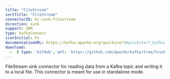 ```yaml
---
title: "FileStream"
sortTitle: "FileStream"
connectorID: kc-sink-filestream
direction: sink
support: IBM
type: kafkaConnect
iconInitial: Fs
documentationURL: https://kafka.apache.org/quickstart#quickstart_kafkaconnect
download:
  -  { type: 'GitHub', url: 'https://github.com/apache/kafka/tree/trunk/connect/file' }
---
```


FileStream sink connector for reading data from a Kafka topic and writing it to a local file. This connector is meant for use in standalone mode.
